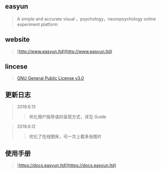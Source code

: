 ## easyun

>A simple and accurate visual ，psychology，neuropsychology online experiment platform

## website
>[http://www.easyun.ltd](http://www.easyun.ltd)

## lincese
>[GNU General Public License v3.0](https://opensource.org/licenses/gpl-3.0.html)
  

## 更新日志

>2019.6.13
>>优化用户指导语的呈现方式，详见 Guide

>2019.6.12
>>优化了在线图床，可一次上载多张图片

## 使用手册
>[https://docs.easyun.ltd](https://docs.easyun.ltd)